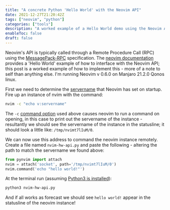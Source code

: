 ```yaml
---
title: "A concrete Python 'Hello World' with the Neovim API"
date: 2021-12-27T21:20:42Z
tags: ["neovim", "python"]
categories: ["tools"]
description: "A worked example of a Hello World demo using the Neovim API and Python."
enableToc: false
draft: false
---
```


Neovim's API is typically called through a Remote Procedure Call (RPC) using the [MessagePack-RPC](https://github.com/msgpack-rpc/msgpack-rpc/blob/master/spec.md) specification.  The [neovim documentation](https://neovim.io/doc/user/api.html#rpc-connecting) provides a 'Hello World' example of how to interface with the Neovim API; this post is a worked example of how to implement this - more of a note to self than anything else.  I'm running Neovim v 0.6.0 on Manjaro 21.2.0 Qonos linux.

First we need to determine the [servername](https://neovim.io/doc/user/eval.html#v:servername) that Neovim has set on startup.  Fire up an instance of nvim with the command:

```bash
nvim -c "echo v:servername"
```

The `-c` [command option](https://neovim.io/doc/user/starting.html#-c) used above causes neovim to run a command on opening, in this case to print out the servername of the instance - resultantly we should see the servername of the instance in the statusline; it should look a little like: `/tmp/nvimt7lIuM/0`.

We can now use this address to command the neovim instance remotely.  Create a file named `nvim-hw-api.py` and paste the following - altering the path to match the servername we found above:

```py
from pynvim import attach
nvim = attach('socket', path='/tmp/nvimt7lIuM/0')
nvim.command('echo "hello world!"')
```

At the terminal run (assuming [Python3 is installed](https://wiki.python.org/moin/BeginnersGuide/Download)):

```bash
python3 nvim-hw-api.py
```

And if all works as forecast we should see `hello world!` appear in the statusline of the neovim instance!
